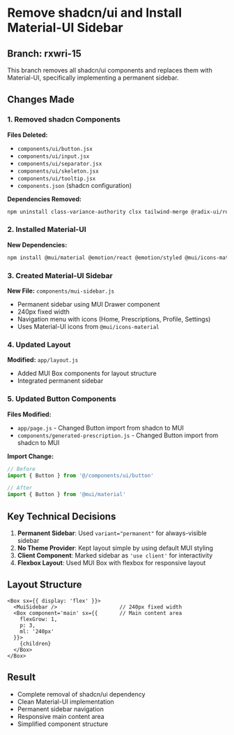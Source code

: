# Remove shadcn/ui and Install Material-UI Sidebar

## Branch: rxwri-15

This branch removes all shadcn/ui components and replaces them with Material-UI, specifically implementing a permanent sidebar.

## Changes Made

### 1. Removed shadcn Components

**Files Deleted:**

- `components/ui/button.jsx`
- `components/ui/input.jsx`
- `components/ui/separator.jsx`
- `components/ui/skeleton.jsx`
- `components/ui/tooltip.jsx`
- `components.json` (shadcn configuration)

**Dependencies Removed:**

```bash
npm uninstall class-variance-authority clsx tailwind-merge @radix-ui/react-slot lucide-react
```

### 2. Installed Material-UI

**New Dependencies:**

```bash
npm install @mui/material @emotion/react @emotion/styled @mui/icons-material
```

### 3. Created Material-UI Sidebar

**New File:** `components/mui-sidebar.js`

- Permanent sidebar using MUI Drawer component
- 240px fixed width
- Navigation menu with icons (Home, Prescriptions, Profile, Settings)
- Uses Material-UI icons from `@mui/icons-material`

### 4. Updated Layout

**Modified:** `app/layout.js`

- Added MUI Box components for layout structure
- Integrated permanent sidebar

### 5. Updated Button Components

**Files Modified:**

- `app/page.js` - Changed Button import from shadcn to MUI
- `components/generated-prescription.js` - Changed Button import from shadcn to MUI

**Import Change:**

```javascript
// Before
import { Button } from '@/components/ui/button'

// After
import { Button } from '@mui/material'
```

## Key Technical Decisions

1. **Permanent Sidebar**: Used `variant="permanent"` for always-visible sidebar
2. **No Theme Provider**: Kept layout simple by using default MUI styling
3. **Client Component**: Marked sidebar as `'use client'` for interactivity
4. **Flexbox Layout**: Used MUI Box with flexbox for responsive layout

## Layout Structure

```
<Box sx={{ display: 'flex' }}>
  <MuiSidebar />                    // 240px fixed width
  <Box component='main' sx={{       // Main content area
    flexGrow: 1,
    p: 3,
    ml: '240px'
  }}>
    {children}
  </Box>
</Box>
```

## Result

- Complete removal of shadcn/ui dependency
- Clean Material-UI implementation
- Permanent sidebar navigation
- Responsive main content area
- Simplified component structure
